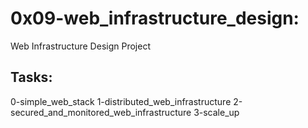 # 0x09-web_infrastructure_design:

Web Infrastructure Design Project

## Tasks:

0-simple_web_stack
1-distributed_web_infrastructure
2-secured_and_monitored_web_infrastructure
3-scale_up
